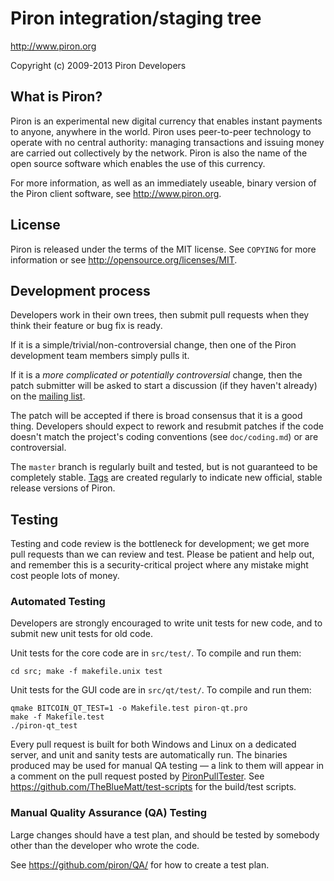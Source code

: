 Piron integration/staging tree
================================

http://www.piron.org

Copyright (c) 2009-2013 Piron Developers

What is Piron?
----------------

Piron is an experimental new digital currency that enables instant payments to
anyone, anywhere in the world. Piron uses peer-to-peer technology to operate
with no central authority: managing transactions and issuing money are carried
out collectively by the network. Piron is also the name of the open source
software which enables the use of this currency.

For more information, as well as an immediately useable, binary version of
the Piron client software, see http://www.piron.org.

License
-------

Piron is released under the terms of the MIT license. See `COPYING` for more
information or see http://opensource.org/licenses/MIT.

Development process
-------------------

Developers work in their own trees, then submit pull requests when they think
their feature or bug fix is ready.

If it is a simple/trivial/non-controversial change, then one of the Piron
development team members simply pulls it.

If it is a *more complicated or potentially controversial* change, then the patch
submitter will be asked to start a discussion (if they haven't already) on the
[mailing list](http://sourceforge.net/mailarchive/forum.php?forum_name=piron-development).

The patch will be accepted if there is broad consensus that it is a good thing.
Developers should expect to rework and resubmit patches if the code doesn't
match the project's coding conventions (see `doc/coding.md`) or are
controversial.

The `master` branch is regularly built and tested, but is not guaranteed to be
completely stable. [Tags](https://github.com/piron/piron/tags) are created
regularly to indicate new official, stable release versions of Piron.

Testing
-------

Testing and code review is the bottleneck for development; we get more pull
requests than we can review and test. Please be patient and help out, and
remember this is a security-critical project where any mistake might cost people
lots of money.

### Automated Testing

Developers are strongly encouraged to write unit tests for new code, and to
submit new unit tests for old code.

Unit tests for the core code are in `src/test/`. To compile and run them:

    cd src; make -f makefile.unix test

Unit tests for the GUI code are in `src/qt/test/`. To compile and run them:

    qmake BITCOIN_QT_TEST=1 -o Makefile.test piron-qt.pro
    make -f Makefile.test
    ./piron-qt_test

Every pull request is built for both Windows and Linux on a dedicated server,
and unit and sanity tests are automatically run. The binaries produced may be
used for manual QA testing — a link to them will appear in a comment on the
pull request posted by [PironPullTester](https://github.com/PironPullTester). See https://github.com/TheBlueMatt/test-scripts
for the build/test scripts.

### Manual Quality Assurance (QA) Testing

Large changes should have a test plan, and should be tested by somebody other
than the developer who wrote the code.

See https://github.com/piron/QA/ for how to create a test plan.
